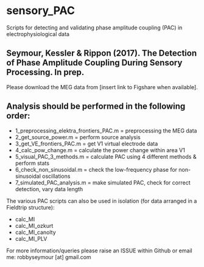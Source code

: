 # sensory_PAC

Scripts for detecting and validating phase amplitude coupling (PAC) in electrophysiological data

## Seymour, Kessler & Rippon (2017). The Detection of Phase Amplitude Coupling During Sensory Processing. In prep.

Please download the MEG data from [insert link to Figshare when available].

## Analysis should be performed in the following order:

* 1_preprocessing_elektra_frontiers_PAC.m = preprocessing the MEG data
* 2_get_source_power.m = perform source analysis
* 3_get_VE_frontiers_PAC.m = get V1 virtual electrode data
* 4_calc_pow_change.m = calculate the power change within area V1
* 5_visual_PAC_3_methods.m = calculate PAC using 4 different methods & perform stats
* 6_check_non_sinusoidal.m = check the low-frequency phase for non-sinusoidal oscillations
* 7_simulated_PAC_analysis.m = make simulated PAC, check for correct detection, vary data length

The various PAC scripts can also be used in isolation (for data arranged in a Fieldtrip structure): 

* calc_MI
* calc_MI_ozkurt
* calc_MI_canolty
* calc_MI_PLV

For more information/queries please raise an ISSUE within Github or email me: robbyseymour [at] gmail.com

